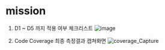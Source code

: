# mission
1. D1 ~ D5 까지 적용 여부 체크리스트
![image](https://github.com/user-attachments/assets/b094db25-beb2-4d70-9f31-cf24d0d1444c)


2. Code Coverage 최종 측정결과 캡쳐화면
![coverage_Capture](https://github.com/user-attachments/assets/c90c580f-7971-4356-8046-3749695cd397)
